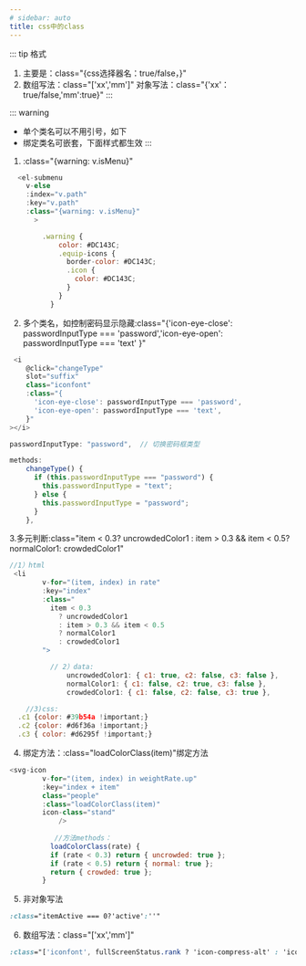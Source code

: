 ```yaml
---
# sidebar: auto
title: css中的class
---
```


::: tip 格式
1. 主要是：class="{css选择器名：true/false，}"
2. 数组写法：class="['xx','mm']" 对象写法：class="{'xx'：true/false,'mm':true}"
:::


::: warning
+ 单个类名可以不用引号，如下
+ 绑定类名可嵌套，下面样式都生效
:::
1. :class="{warning: v.isMenu}"
```js
  <el-submenu
    v-else
    :index="v.path"
    :key="v.path"
    :class="{warning: v.isMenu}"
      >

        .warning {
            color: #DC143C;
            .equip-icons {
              border-color: #DC143C;
              .icon {
                color: #DC143C;
              }
            }
          }   
```

2. 多个类名，如控制密码显示隐藏:class="{'icon-eye-close': passwordInputType === 'password','icon-eye-open': passwordInputType === 'text' }"
```js
 <i
    @click="changeType"
    slot="suffix"
    class="iconfont"
    :class="{
      'icon-eye-close': passwordInputType === 'password',
      'icon-eye-open': passwordInputType === 'text',
    }"
></i>

passwordInputType: "password",  // 切换密码框类型

methods:
    changeType() {
      if (this.passwordInputType === "password") {
        this.passwordInputType = "text";
      } else {
        this.passwordInputType = "password";
      }
    },

```

3.多元判断:class="item < 0.3? uncrowdedColor1 : item > 0.3 && item < 0.5? normalColor1: crowdedColor1"
```js
//1）html
 <li
        v-for="(item, index) in rate"
        :key="index"
        :class="
          item < 0.3
            ? uncrowdedColor1
            : item > 0.3 && item < 0.5
            ? normalColor1
            : crowdedColor1
        ">

          // 2）data:
              uncrowdedColor1: { c1: true, c2: false, c3: false },
              normalColor1: { c1: false, c2: true, c3: false },
              crowdedColor1: { c1: false, c2: false, c3: true },

    //3)css:   
  .c1 {color: #39b54a !important;}
  .c2 {color: #d6f36a !important;}
  .c3 { color: #d6295f !important;}
```
4. 绑定方法：:class="loadColorClass(item)"绑定方法
```js
<svg-icon 
        v-for="(item, index) in weightRate.up"
        :key="index + item"
        class="people"
        :class="loadColorClass(item)"
        icon-class="stand"
            />
                  
           //方法methods：
          loadColorClass(rate) {
          if (rate < 0.3) return { uncrowded: true };
          if (rate < 0.5) return { normal: true };
          return { crowded: true };
        }
```
5. 非对象写法
```css
:class="itemActive === 0?'active':''"
```

6. 数组写法：class="['xx','mm']" 
```css
:class="['iconfont', fullScreenStatus.rank ? 'icon-compress-alt' : 'icon-expand-alt']"
```